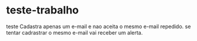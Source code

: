# teste-trabalho
 teste
Cadastra apenas um e-mail e nao aceita o mesmo e-mail repedido. se tentar cadrastrar o mesmo e-mail vai receber um alerta. 
